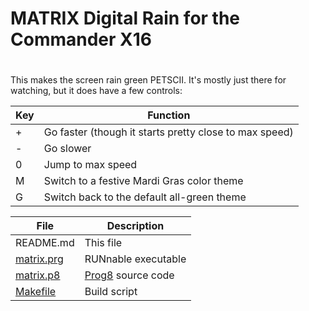 # MATRIX Digital Rain for the Commander X16
#
This makes the screen rain green PETSCII.  It's mostly just there for watching, but it does have a few controls:

|Key |Function|
|--------|-----------|
| + | Go faster (though it starts pretty close to max speed)
| - | Go slower 
| 0 | Jump to max speed
| M | Switch to a festive Mardi Gras color theme
| G | Switch back to the default all-green theme


|File |Description|
|--------|-----------|
| README.md  | This file |
| [matrix.prg](matrix.prg) | RUNnable executable |
| [matrix.p8](matrix.p8)  | [Prog8](https://prog8.readthedocs.io) source code
| [Makefile](Makefile)   | Build script
